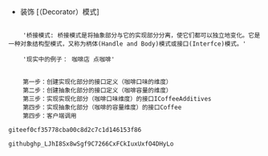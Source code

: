 * 装饰   [（Decorator）模式]

```hql

    '桥接模式: 桥接模式是将抽象部分与它的实现部分分离，使它们都可以独立地变化。它是一种对象结构型模式，又称为柄体(Handle and Body)模式或接口(Interfce)模式。'
    
    '现实中的例子： 咖啡店 点咖啡'
    
```

```jql
    第一步：创建实现化部分的接口定义（咖啡口味的维度）
    第二步：创建抽象化部分的接口定义（咖啡容量的维度）
    第三步：实现实现化部分（咖啡口味维度）的接口ICoffeeAdditives
    第四步：实现抽象化部分（咖啡的容量维度）的接口Coffee
    第四步：客户端调用
```





```jql
giteef0cf35778cba00c8d2c7c1d146153f86
```
```jql
github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
```
